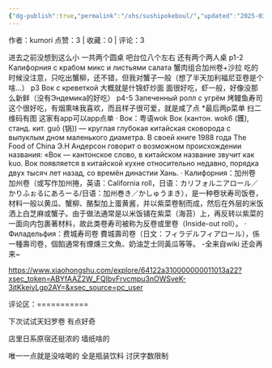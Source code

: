 ```yaml
---
{"dg-publish":true,"permalink":"/xhs/sushipokeboul/","updated":"2025-03-17T22:27:51.957+08:00"}
---
```


作者：kumori
点赞：3   |   收藏：0   |   评论：3

进去之前没想到这么小 一共两个圆桌 吧台位八个左右 还有两个两人桌
p1-2 Калифорния с крабом микс и листьями
салата 蟹肉组合加州卷+沙拉 吃的时候没注意，只吃出蟹柳，还不错，但我对蟹子一般（想了半天加利福尼亚卷是个啥…）
p3 Вок с креветкой 大概就是什锦虾炒面 面很好吃，虾一般，好像没那么新鲜（没有Эндемика的好吃）
p4-5 Запеченный ролл с угрём 烤鳗鱼寿司 这个很好吃，有烟熏味我喜欢，而且样子很可爱，就是咸了点
*最后两p菜单 扫二维码有图 这家有app可以app点单
· Вок：粤语wok
Вок (кантон. wok6 (鑊), станд. кит. guō (锅)) — круглая глубокая китайская сковорода с выпуклым дном маленького диаметра. В своей книге 1988 года The Food of China Э.Н Андерсон говорит о возможном происхождении названия: «Вок — кантонское слово, в китайском название звучит как kuo. Вок появляется в китайской кухне относительно недавно, порядка двух тысяч лет назад, со времён династии Хань.
· Калифорния：加州卷
加州卷（或写作加州捲，英语：California roll，日语：カリフォルニアロール／かりふぉるにあろーる/日语：加州巻き／かしゅうまき），是一种卷状寿司饭卷，材料一般以黄瓜、蟹柳、酪梨加上蛋黄酱，并以紫菜卷制而成，然后在外层的米饭洒上白芝麻或蟹子。由于做法通常是以米饭铺在紫菜（海苔）上，再反转以紫菜的一面向内包裹著材料，故此类卷寿司被称为反卷或里卷（Inside-out roll）。
· Филадельфия：费城寿司卷
費城壽司卷（日文：フィラデルフィアロール），係一種壽司卷，個餡通常有煙燻三文魚、奶油芝士同黃瓜等等。
-全来自wiki
还会再来~

https://www.xiaohongshu.com/explore/64122a310000000011013a22?xsec_token=ABYfAAZ2W_FQIbvFrvcmpu3nOWSveK-3jtKkeiyLgp2AY=&xsec_source=pc_user

评论区：===========

下次试试天妇罗卷 有点好奇

店里日系原宿还挺浓的 墙纸啥的

唯一一点就是没啥喝的 全是瓶装饮料 讨厌字数限制